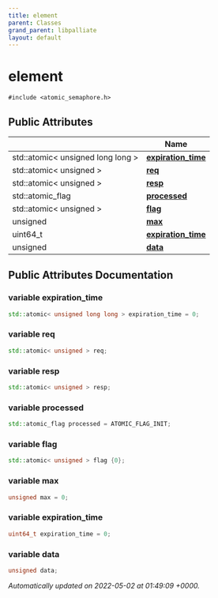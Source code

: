 ```yaml
---
title: element
parent: Classes
grand_parent: libpalliate
layout: default
---
```


# element






`#include <atomic_semaphore.h>`

## Public Attributes

|                | Name           |
| -------------- | -------------- |
| std::atomic< unsigned long long > | **[expiration_time](/libpalliate/generated/Classes/structelement#variable-expiration-time)**  |
| std::atomic< unsigned > | **[req](/libpalliate/generated/Classes/structelement#variable-req)**  |
| std::atomic< unsigned > | **[resp](/libpalliate/generated/Classes/structelement#variable-resp)**  |
| std::atomic_flag | **[processed](/libpalliate/generated/Classes/structelement#variable-processed)**  |
| std::atomic< unsigned > | **[flag](/libpalliate/generated/Classes/structelement#variable-flag)**  |
| unsigned | **[max](/libpalliate/generated/Classes/structelement#variable-max)**  |
| uint64_t | **[expiration_time](/libpalliate/generated/Classes/structelement#variable-expiration-time)**  |
| unsigned | **[data](/libpalliate/generated/Classes/structelement#variable-data)**  |

## Public Attributes Documentation

### variable expiration_time

```cpp
std::atomic< unsigned long long > expiration_time = 0;
```


### variable req

```cpp
std::atomic< unsigned > req;
```


### variable resp

```cpp
std::atomic< unsigned > resp;
```


### variable processed

```cpp
std::atomic_flag processed = ATOMIC_FLAG_INIT;
```


### variable flag

```cpp
std::atomic< unsigned > flag {0};
```


### variable max

```cpp
unsigned max = 0;
```


### variable expiration_time

```cpp
uint64_t expiration_time = 0;
```


### variable data

```cpp
unsigned data;
```



_Automatically updated on 2022-05-02 at 01:49:09 +0000._